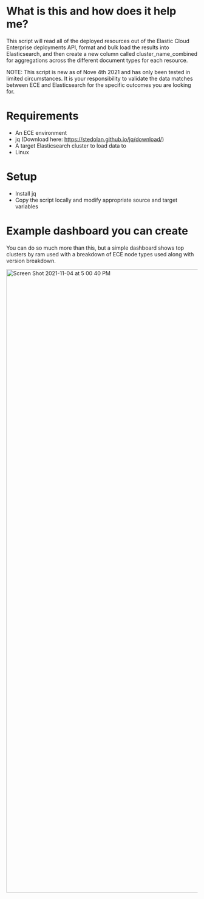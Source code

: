 # What is this and how does it help me?
This script will read all of the deployed resources out of the Elastic Cloud Enterprise deployments API, format and bulk load the results into Elasticsearch, and then create a new column called cluster_name_combined for aggregations across the different document types for each resource.

NOTE: This script is new as of Nove 4th 2021 and has only been tested in limited circumstances. It is your responsibility to validate the data matches between ECE and Elasticsearch for the specific outcomes you are looking for. 

# Requirements
- An ECE environment
- jq (Download here: https://stedolan.github.io/jq/download/)
- A target Elasticsearch cluster to load data to
- Linux

# Setup
- Install jq
- Copy the script locally and modify appropriate source and target variables

# Example dashboard you can create
You can do so much more than this, but a simple dashboard shows top clusters by ram used with a breakdown of ECE node types used along with version breakdown.

<img width="1642" alt="Screen Shot 2021-11-04 at 5 00 40 PM" src="https://user-images.githubusercontent.com/38725582/140419985-d9c6f9eb-6639-4c54-8db9-bd43792ce8ae.png">
